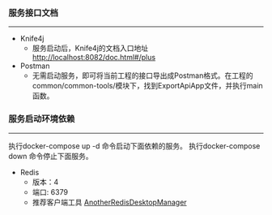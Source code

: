 ### 服务接口文档
---
- Knife4j
  - 服务启动后，Knife4j的文档入口地址 [http://localhost:8082/doc.html#/plus](http://localhost:8082/doc.html#/plus)
- Postman
  - 无需启动服务，即可将当前工程的接口导出成Postman格式。在工程的common/common-tools/模块下，找到ExportApiApp文件，并执行main函数。

### 服务启动环境依赖
---

执行docker-compose up -d 命令启动下面依赖的服务。
执行docker-compose down 命令停止下面服务。

- Redis
  - 版本：4
  - 端口: 6379
  - 推荐客户端工具 [AnotherRedisDesktopManager](https://github.com/qishibo/AnotherRedisDesktopManager)

